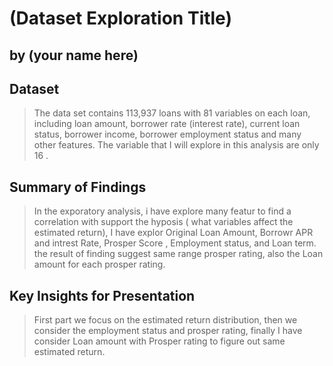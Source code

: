 # (Dataset Exploration Title)
## by (your name here)


## Dataset

> The data set contains 113,937 loans with 81 variables on each loan, including loan amount, borrower rate (interest rate), current loan status, borrower income, borrower employment status and many other features.
The variable that I will explore in this analysis are only 16 .

## Summary of Findings

> In the exporatory analysis, i have explore many featur to find a correlation with support the hyposis ( what variables affect the estimated return), I have explor Original Loan Amount, Borrowr APR and intrest Rate, Prosper Score , Employment status, and Loan term.
the result of finding suggest same range prosper rating, also the Loan amount for each prosper rating.


## Key Insights for Presentation

> First part we focus on the estimated return distribution, then we consider the employment status and prosper rating, finally I have consider Loan amount with Prosper rating to figure out same estimated return.
